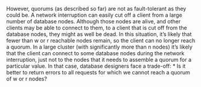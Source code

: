However, quorums (as described so far) are not as fault-tolerant as they could be. A network
interruption can easily cut off a client from a large number of database nodes. Although those nodes
are alive, and other clients may be able to connect to them, to a client that is cut off from the
database nodes, they might as well be dead. In this situation, it’s likely that fewer than w or r
reachable nodes remain, so the client can no longer reach a quorum. In a large cluster (with significantly more than n nodes) it’s likely that the client can connect
to some database nodes during the network interruption, just not to the nodes that it needs to
assemble a quorum for a particular value. In that case, database designers face a trade-off: *  Is it better to return errors to all requests for which we cannot reach a quorum of w or r
nodes?